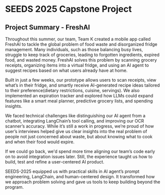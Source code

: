 # SEEDS 2025 Capstone Project
## Project Summary - FreshAI
Throughout this summer, our team, Team K created a mobile app called FreshAI to tackle the global problem of food waste and disorganized fridge management. Many individuals, such as those balancing busy lives, struggle to keep track of groceries, leading to forgotten ingredients, expired food, and wasted money. FreshAI solves this problem by scanning grocery receipts, organizing items into a virtual fridge, and using an AI agent to suggest recipes based on what users already have at home.

Built in just a few weeks, our prototype allows users to scan receipts, view what’s in their fridge, and smartly receive AI-generated recipe ideas tailored to their preference(dietary restrictions, cuisine, servings). We also implemented an expiration tracker and explored how LLMs could expand features like a smart meal planner, predictive grocery lists, and spending insights.

We faced technical challenges like distinguishing our AI agent from a chatbot, integrating LangChain’s tool calling, and improving our OCR scanner’s accuracy. While it’s still a work in progress, we’re proud of how user’s interviews helped give us clear insights into the real problem of people not just concerned about waste, but about knowing what to cook and when their food would expire. 

If we could go back, we'd spend more time aligning our team’s code early on to avoid integration issues later. Still, the experience taught us how to build, test and refine a user-centered AI product.

SEEDS-2025 equipped us with practical skills in AI agent’s prompt engineering, LangChain, and human-centered design. It transformed how we approach problem solving and gave us tools to keep building beyond the program.
